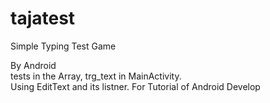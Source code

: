 tajatest
========

Simple Typing Test Game

By Android<br>
tests in the Array, trg_text in MainActivity.<br>
Using EditText and its listner.
For Tutorial of Android Develop
